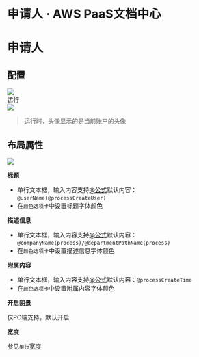 # 申请人 · AWS PaaS文档中心

# 申请人

配置  
---  
[![](https://docs.awspaas.com/user-manual/aws-pass-console-user-manual-form-vue-64ga/zj/sqr1.png)](<sqr1.png>)  
运行  
[![](https://docs.awspaas.com/user-manual/aws-pass-console-user-manual-form-vue-64ga/zj/sqr2.png)](<sqr2.png>)  
  
> 运行时，头像显示的是当前账户的头像

## 布局属性

[![](https://docs.awspaas.com/user-manual/aws-pass-console-user-manual-form-vue-64ga/zj/sqr3.png)](<sqr3.png>)

**标题**

  * 单行文本框，输入内容支持[@公式](<https://docs.awspaas.com/reference-guide/aws-paas-at-reference-guide/index.html>)默认内容：`@userName(@processCreateUser)`
  * 在`颜色选项卡`中设置标题字体颜色

**描述信息**

  * 单行文本框，输入内容支持[@公式](<https://docs.awspaas.com/reference-guide/aws-paas-at-reference-guide/index.html>)默认内容：`@companyName(process)/@departmentPathName(process)`
  * 在`颜色选项卡`中设置描述信息字体颜色

**附属内容**

  * 单行文本框，输入内容支持[@公式](<https://docs.awspaas.com/reference-guide/aws-paas-at-reference-guide/index.html>)默认内容：`@processCreateTime`
  * 在`颜色选项卡`中设置附属内容字体颜色

**开启阴景**

仅PC端支持，默认开启

**宽度**

参见`单行`[宽度](<text.html#wigth>)